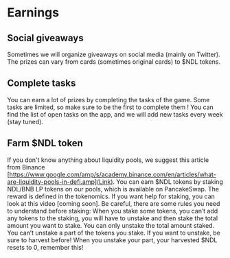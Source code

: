 # Earnings

## Social giveaways
Sometimes we will organize giveaways on social media (mainly on Twitter). The prizes can vary from cards (sometimes original cards) to $NDL tokens.

## Complete tasks
You can earn a lot of prizes by completing the tasks of the game. Some tasks are limited, so make sure to be the first to complete them !
You can find the list of open tasks on the app, and we will add new tasks every week (stay tuned).

## Farm $NDL token
If you don't know anything about liquidity pools, we suggest this article from Binance [https://www.google.com/amp/s/academy.binance.com/en/articles/what-are-liquidity-pools-in-defi.amp](Link).
You can earn $NDL tokens by staking NDL/BNB LP tokens on our pools, which is available on PancakeSwap. The reward is defined in the tokenomics. If you want help for staking, you can look at this video [coming soon].
Be careful, there are some rules you need to understand before staking:
When you stake some tokens, you can’t add any tokens to the staking, you will have to unstake and then stake the total amount you want to stake.
You can only unstake the total amount staked. You can’t unstake a part of the tokens you stake.
If you want to unstake, be sure to harvest before! When you unstake your part, your harvested $NDL resets to 0, remember this!
